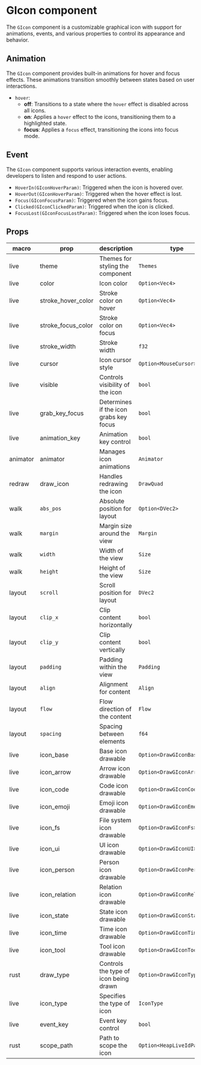 # GIcon component
The `GIcon` component is a customizable graphical icon with support for animations, events, and various properties to control its appearance and behavior.

## Animation
The `GIcon` component provides built-in animations for hover and focus effects. These animations transition smoothly between states based on user interactions.

- `hover`: 
  - **off**: Transitions to a state where the `hover` effect is disabled across all icons.
  - **on**: Applies a `hover` effect to the icons, transitioning them to a highlighted state.
  - **focus**: Applies a `focus` effect, transitioning the icons into focus mode.
  
## Event
The `GIcon` component supports various interaction events, enabling developers to listen and respond to user actions.

- `HoverIn(GIconHoverParam)`: Triggered when the icon is hovered over.
- `HoverOut(GIconHoverParam)`: Triggered when the hover effect is lost.
- `Focus(GIconFocusParam)`: Triggered when the icon gains focus.
- `Clicked(GIconClickedParam)`: Triggered when the icon is clicked.
- `FocusLost(GIconFocusLostParam)`: Triggered when the icon loses focus.

## Props

| macro  | prop               | description                                             | type               | default |
|--------|--------------------|---------------------------------------------------------|--------------------|---------|
| live   | theme               | Themes for styling the component                        | `Themes`           | -       |
| live   | color               | Icon color                                              | `Option<Vec4>`      | `None`  |
| live   | stroke_hover_color  | Stroke color on hover                                   | `Option<Vec4>`      | `None`  |
| live   | stroke_focus_color  | Stroke color on focus                                   | `Option<Vec4>`      | `None`  |
| live   | stroke_width        | Stroke width                                            | `f32`               | `1.0`   |
| live   | cursor              | Icon cursor style                                       | `Option<MouseCursor>`| `None`  |
| live   | visible             | Controls visibility of the icon                         | `bool`              | `true`  |
| live   | grab_key_focus      | Determines if the icon grabs key focus                  | `bool`              | `true`  |
| live   | animation_key       | Animation key control                                   | `bool`              | `false` |
| animator | animator          | Manages icon animations                                 | `Animator`          | -       |
| redraw | draw_icon           | Handles redrawing the icon                              | `DrawQuad`          | -       |
| walk   | `abs_pos`           | Absolute position for layout             | `Option<DVec2>`    | `None`   |
| walk   | `margin`            | Margin size around the view              | `Margin`           | `Margin::default()` |
| walk   | `width`             | Width of the view                        | `Size`             | `Size::default()` |
| walk   | `height`            | Height of the view                       | `Size`             | `Size::default()` |
| layout | `scroll`            | Scroll position for layout               | `DVec2`            | `(0.0, 0.0)` |
| layout | `clip_x`            | Clip content horizontally                | `bool`             | `true`   |
| layout | `clip_y`            | Clip content vertically                  | `bool`             | `true`   |
| layout | `padding`           | Padding within the view                  | `Padding`          | `Padding::default()` |
| layout | `align`             | Alignment for content                    | `Align`            | `Align::default()` |
| layout | `flow`              | Flow direction of the content            | `Flow`             | `Flow::default()` |
| layout | `spacing`           | Spacing between elements                 | `f64`              | `0.0`    |
| live   | icon_base           | Base icon drawable                                      | `Option<DrawGIconBase>`| `None` |
| live   | icon_arrow          | Arrow icon drawable                                     | `Option<DrawGIconArrow>`| `None` |
| live   | icon_code           | Code icon drawable                                      | `Option<DrawGIconCode>` | `None` |
| live   | icon_emoji          | Emoji icon drawable                                     | `Option<DrawGIconEmoji>`| `None` |
| live   | icon_fs             | File system icon drawable                               | `Option<DrawGIconFs>`  | `None` |
| live   | icon_ui             | UI icon drawable                                        | `Option<DrawGIconUI>`  | `None` |
| live   | icon_person         | Person icon drawable                                    | `Option<DrawGIconPerson>`| `None` |
| live   | icon_relation       | Relation icon drawable                                  | `Option<DrawGIconRelation>`| `None` |
| live   | icon_state          | State icon drawable                                     | `Option<DrawGIconState>`| `None` |
| live   | icon_time           | Time icon drawable                                      | `Option<DrawGIconTime>`| `None` |
| live   | icon_tool           | Tool icon drawable                                      | `Option<DrawGIconTool>`| `None` |
| rust   | draw_type           | Controls the type of icon being drawn                   | `Option<DrawGIconType>`| `None` |
| live   | icon_type           | Specifies the type of icon                              | `IconType`          | -       |
| live   | event_key           | Event key control                                       | `bool`              | `true`  |
| rust   | scope_path          | Path to scope the icon                                  | `Option<HeapLiveIdPath>`| `None` |
